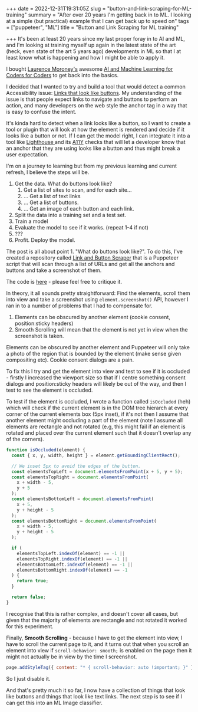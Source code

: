 +++
date = 2022-12-31T19:31:05Z
slug = "button-and-link-scraping-for-ML-training"
summary = "After over 20 years I'm getting back in to ML. I looking at a simple (but practical) example that I can get back up to speed on"
tags = ["puppeteer", "ML"]
title = "Button and Link Scraping for ML training"

+++
It's been at least 20 years since my last proper foray in to AI and ML, and I'm looking at training myself up again in the latest state of the art (heck, even state of the art 5 years ago) developments in ML so that I at least know what is happening and how I might be able to apply it.

I bought [Laurence Moroney's](https://laurencemoroney.com/) awesome [AI and Machine Learning for Coders for Coders](https://www.oreilly.com/library/view/ai-and-machine/9781492078180/) to get back into the basics.

I decided that I wanted to try and build a tool that would detect a common Accessibility issue: [Links that look like buttons](https://a11y-101.com/design/button-vs-link). My understanding of the issue is that people expect links to navigate and buttons to perform an action, and many developers on the web style the anchor tag in a way that is easy to confuse the intent.

It's kinda hard to detect when a link looks like a button, so I want to create a tool or plugin that will look at how the element is rendered and decide if it looks like a button or not. If I can get the model right, I can integrate it into a tool like [Lighthouse ](https://developer.chrome.com/docs/lighthouse/accessibility/) and its [A11Y](https://developer.chrome.com/docs/lighthouse/accessibility/) checks that will let a developer know that an anchor that they are using looks like a button and thus might break a user expectation.

I'm on a journey to learning but from my previous learning and current refresh, I believe the steps will be.

1. Get the data. What do buttons look like?
   1. Get a list of sites to scan, and for each site...
   2. ... Get a list of text links
   3. ... Get a list of buttons.
   4. ... Get an image of each button and each link.
2. Split the data into a training set and a test set.
3. Train a model
4. Evaluate the model to see if it works. (repeat 1-4 if not)
5. ???
6. Profit. Deploy the model.

The post is all about point 1. "What do buttons look like?". To do this, I've created a repository called [Link and Button Scraper](https://github.com/PaulKinlan/button-and-link-scraper) that is a Puppeteer script that will scan through a list of URLs and get all the anchors and buttons and take a screenshot of them.

The code is [here](https://github.com/PaulKinlan/button-and-link-scraper/blob/main/index.js) - please feel free to critique it.

In theory, it all sounds pretty straightforward: Find the elements, scroll them into view and take a screenshot using `element.screenshot()` API, however I ran in to a number of problems that I had to compensate for.

1. Elements can be obscured by another element  (cookie consent, position:sticky headers)
2. Smooth Scrolling will mean that the element is not yet in view when the screenshot is taken.

Elements can be obscured by another element and Puppeteer will only take a photo of the region that is bounded by the element (make sense given compositing etc). Cookie consent dialogs are a pain.

To fix this I try and get the element into view and test to see if it is occluded - firstly I increased the viewport size so that if I centre something consent dialogs and position:sticky headers will likely be out of the way, and then I test to see the element is occluded.

To test if the element is occluded, I wrote a function called `isOccluded` (heh) which will check if the current element is in the DOM tree hierarch at every corner of the current elements box (5px inset), if it's not then I assume that another element might occluding a part of the element (note I assume all elements are rectangle and not rotated (e.g, this might fail if an element is rotated and placed over the current element such that it doesn't overlap any of the corners).

```JavaScript
function isOccluded(element) {
  const { x, y, width, height } = element.getBoundingClientRect();

  // We inset 5px to avoid the edges of the button.
  const elementsTopLeft = document.elementsFromPoint(x + 5, y + 5);
  const elementsTopRight = document.elementsFromPoint(
    x + width - 5,
    y + 5
  );
  const elementsBottomLeft = document.elementsFromPoint(
    x + 5,
    y + height - 5
  );
  const elementsBottomRight = document.elementsFromPoint(
    x + width - 5,
    y + height - 5
  );

  if (
    elementsTopLeft.indexOf(element) == -1 ||
    elementsTopRight.indexOf(element) == -1 ||
    elementsBottomLeft.indexOf(element) == -1 ||
    elementsBottomRight.indexOf(element) == -1
  ) {
    return true;
  }

  return false;
}
```

I recognise that this is rather complex, and doesn't cover all cases, but given that the majority of elements are rectangle and not rotated it worked for this experiment.

Finally, **Smooth Scrolling** - because I have to get the element into view, I have to scroll the current page to it, and it turns out that when you scroll an element into view if `scroll-behavior: smooth;` is enabled on the page then it might not actually be in view by the time I screenshot.

```JavaScript
page.addStyleTag({ content: "* { scroll-behavior: auto !important; }" });
```

So I just disable it.

And that's pretty much it so far, I now have a collection of things that look like buttons and things that look like text links. The next step is to see if I can get this into an ML Image classifier.
